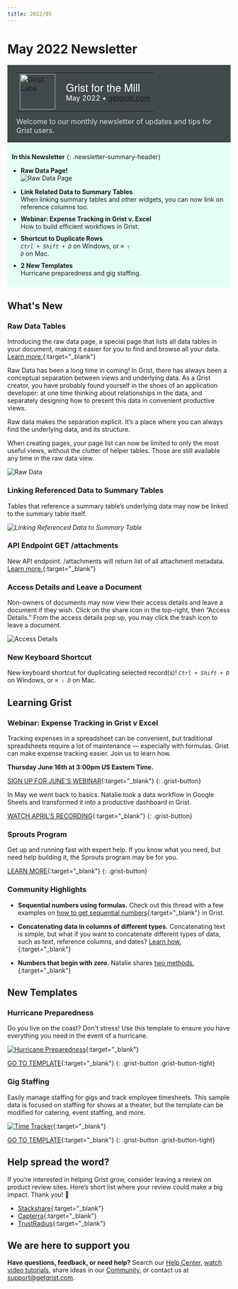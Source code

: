 ```yaml
---
title: 2022/05
---
```


# May 2022 Newsletter

<style>
  /* restore some poorly overridden defaults */
  .newsletter-header .table {
    background-color: initial;
    border: initial;
  }
  .newsletter-header .table > tbody > tr > td {
    padding: initial;
    border: initial;
    vertical-align: initial;
  }
  .newsletter-header img.header-img {
    padding: initial;
    max-width: initial;
    display: initial;
    padding: initial;
    line-height: initial;
    background-color: initial;
    border: initial;
    border-radius: initial;
    margin: initial;
  }

  /* copy newsletter styles, with a prefix for sufficient specificity */
  .newsletter-header .header {
    border: none;
    padding: 0;
    margin: 0;
  }
  .newsletter-header table > tbody > tr > td.header-image {
    width: 80px;
    padding-right: 16px;
  }
  .newsletter-header table > tbody > tr > td.header-text {
    background-color: #42494B;
    padding: 16px 20px;
  }
  .newsletter-header table.header-top {
    border: none;
    padding: 0;
    margin: 0;
    width: 100%;
  }
  .header-title {
    font-family: Helvetica Neue, Helvetica, Arial, sans-serif;
    font-size: 24px;
    line-height: 28px;
    color: #FFFFFF;
  }
  .header-month {
    color: #FFFFFF;
  }
  .header-welcome {
    margin-top: 12px;
    color: #FFFFFF;
  }
  .newsletter-summary {
    background-color: #e3fff5;
    margin: 0;
    padding: 10px;
  }
  .newsletter-summary-header {
    text-align: center;
    padding-bottom: 10px;
    border-bottom: 1px solid lightgrey;
  }
  .newsletter-summary ul {
    padding-left: 20px;
  }
  .newsletter-summary li {
    margin-bottom: 10px;
  }
  .newsletter-summary li p {
    margin: 0px
  }
</style>
<div class="newsletter-header">
<table class="header" cellpadding="0" cellspacing="0" border="0"><tr>
  <td class="header-text">
    <table class="header-top"><tr>
      <td class="header-image">
        <a href="https://www.getgrist.com">
          <img class="header-img" src="/images/newsletters/grist-labs.png" width="80" height="80" alt="Grist Labs" border="0">
        </a>
      </td>
      <td class="header-top-text">
        <div class="header-title">Grist for the Mill</div>
        <div class="header-month">May 2022
          &#8226; <a href="https://www.getgrist.com/">getgrist.com</a></div>
      </td>
    </tr></table>
    <div class="header-welcome" style="color: #e0e0e0;">
      Welcome to our monthly newsletter of updates and tips for Grist users.
    </div>
  </td>
</tr></table>
</div>

<div class="newsletter-summary row" markdown="1">

**In this Newsletter**
{: .newsletter-summary-header}

<div class="col-md-6" markdown="1">

* **Raw Data Page!**

    ![Raw Data Page](../images/newsletters/2022-05/raw-data-summary.png)

</div>

<div class="col-md-6" markdown="1">

* **Link Related Data to Summary Tables**

    When linking summary tables and other widgets, you can now link on reference columns too.

* **Webinar: Expense Tracking in Grist v. Excel**

    How to build efficient workflows in Grist.

* **Shortcut to Duplicate Rows**

    <code class="keys">*Ctrl* + *Shift* + *D*</code> on Windows, or <code class="keys">*⌘* *⇧* *D*</code> on Mac.

* **2 New Templates**

    Hurricane preparedness and gig staffing.  

</div>

</div>

## What's New

### Raw Data Tables

Introducing the raw data page, a special page that lists all data tables in your document, making it easier for you to find and browse all your data. [Learn more.](../raw-data.md){:target="\_blank"}

Raw Data has been a long time in coming! In Grist, there has always been a conceptual separation between views and underlying data. As a Grist creator, you have probably found yourself in the shoes of an application developer: at one time thinking about relationships in the data, and separately designing how to present this data in convenient productive views.

Raw data makes the separation explicit. It’s a place where you can always find the underlying data, and its structure.

When creating pages, your page list can now be limited to only the most useful views, without the clutter of helper tables. Those are still available any time in the raw data view.

![Raw Data](../images/newsletters/2022-05/raw-data.png)

### Linking Referenced Data to Summary Tables

Tables that reference a summary table’s underlying data may now be linked to the summary table itself. 

<span class="screenshot-large">*![Linking Referenced Data to Summary Table](../images/newsletters/2022-05/summary-reference-linking.gif)*</span>

### API Endpoint GET /attachments

New API endpoint. /attachments will return list of all attachment metadata. [Learn more.](../api.md#tag/attachments){:target="\_blank"} 

### Access Details and Leave a Document

Non-owners of documents may now view their access details and leave a document if they wish. Click on the share icon in the top-right, then “Access Details.” From the access details pop up, you may click the trash icon to leave a document.

![Access Details](../images/newsletters/2022-05/access-details.png)

### New Keyboard Shortcut

New keyboard shortcut for duplicating selected record(s)! <code class="keys">*Ctrl* + *Shift* + *D*</code> on Windows, or <code class="keys">*⌘* *⇧* *D*</code> on Mac. 

## Learning Grist

### Webinar: Expense Tracking in Grist v Excel

Tracking expenses in a spreadsheet can be convenient, but traditional spreadsheets require a lot of maintenance — especially with formulas. Grist can make expense tracking easier. Join us to learn how.

**Thursday June 16th at 3:00pm US Eastern Time.**

[SIGN UP FOR JUNE'S WEBINAR](https://www.getgrist.com/learn-grist-webinar/){:target="\_blank"}
{: .grist-button}

In May we went back to basics. Natalie took a data workflow in Google Sheets and transformed it into a productive dashboard in Grist.

[WATCH APRIL'S RECORDING](https://www.youtube.com/watch?v=-mNh2P_Wa6c){:target="\_blank"}
{: .grist-button}

### Sprouts Program

Get up and running fast with expert help. If you know what you need, but need help building it, the Sprouts program may be for you.

[LEARN MORE](https://www.getgrist.com/sprouts-program/){:target="\_blank"}
{: .grist-button}

### Community Highlights

* **Sequential numbers using formulas.** Check out this thread with a few examples on [how to get sequential numbers](https://community.getgrist.com/t/sequential-numbers-using-drag){:target="\_blank"} in Grist.

* **Concatenating data in columns of different types.** Concatenating text is simple, but what if you want to concatenate different types of data, such as text, reference columns, and dates? [Learn how.](https://community.getgrist.com/t/concatenate-datetime-with-reference-text){:target="\_blank"}

* **Numbers that begin with zero.** Natalie shares [two methods.](https://community.getgrist.com/t/how-to-have-numbers-that-begin-with-zero){:target="\_blank"}

## New Templates

### Hurricane Preparedness

Do you live on the coast? Don't stress! Use this template to ensure you have everything you need in the event of a hurricane.


[![Hurricane Preparedness](../images/newsletters/2022-05/hurricane-preparedness.png)](https://templates.getgrist.com/uXMbETLdfriM/Hurricane-Preparedness){:target="\_blank"}

[GO TO TEMPLATE](https://templates.getgrist.com/uXMbETLdfriM/Hurricane-Preparedness){:target="\_blank"}
{: .grist-button .grist-button-tight}

### Gig Staffing

Easily manage staffing for gigs and track employee timesheets. This sample data is focused on staffing for shows at a theater, but the template can be modified for catering, event staffing, and more.

[![Time Tracker](../images/newsletters/2022-05/gig-staffing.png)](https://templates.getgrist.com/sg8CccMuPrfX/Gig-Staffing/){:target="\_blank"}

[GO TO TEMPLATE](https://templates.getgrist.com/sg8CccMuPrfX/Gig-Staffing/){:target="\_blank"}
{: .grist-button .grist-button-tight}

## Help spread the word?
If you’re interested in helping Grist grow, consider leaving a review on product review sites. Here’s  short list where your review could make a big impact. Thank you! 🙏


* [Stackshare](https://stackshare.io/getgrist){:target="\_blank"}
* [Capterra](https://www.capterra.com/p/232821/Grist/){:target="\_blank"}
* [TrustRadius](https://www.trustradius.com/products/grist/){:target="\_blank"}

## We are here to support you

**Have questions, feedback, or need help?** Search our [Help Center](../index.md), [watch video
tutorials](https://www.youtube.com/channel/UCx0ioQrrC-bIrkmZ7ZULr0g/playlists), share ideas in our
[Community](https://community.getgrist.com), or contact us at <support@getgrist.com>.
